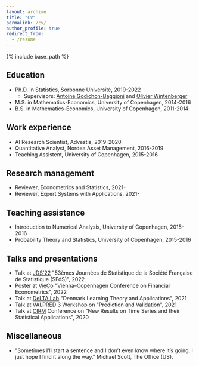 ```yaml
---
layout: archive
title: "CV"
permalink: /cv/
author_profile: true
redirect_from:
  - /resume
---
```


{% include base_path %}

## Education
* Ph.D. in Statistics, Sorbonne Université, 2019-2022
  * Supervisors: [Antoine Godichon-Baggioni](http://godichon.perso.math.cnrs.fr "Antoine Godichon-Baggioni") and [Olivier Wintenberger](http://wintenberger.fr "Olivier Wintenberger")
* M.S. in Mathematics-Economics, University of Copenhagen, 2014-2016
* B.S. in Mathematics-Economics, University of Copenhagen, 2011-2014

## Work experience
* AI Research Scientist, Advestis, 2019-2020
* Quantitative Analyst, Nordea Asset Management, 2016-2019
* Teaching Assistent, University of Copenhagen, 2015-2016

## Research management
* Reviewer, Econometrics and Statistics, 2021-
* Reviewer, Expert Systems with Applications, 2021-
  
## Teaching assistance
* Introduction to Numerical Analysis, University of Copenhagen, 2015-2016
* Probability Theory and Statistics, University of Copenhagen, 2015-2016

## Talks and presentations
* Talk at [JDS'22](https://jds22.sciencesconf.org) "53èmes Journées de Statistique de la Société Française de Statistique (SFdS)", 2022
* Poster at [VieCo](https://eventsignup.ku.dk/vieco2022/conference) "Vienna–Copenhagen Conference on Financial Econometrics", 2022
* Talk at [DeLTA Lab](https://sites.google.com/diku.edu/delta) "Denmark Learning Theory and Applications", 2021
* Talk at [VALPRED](https://wintenberger.fr/VALPRED.html) 3 Workshop on "Prediction and Validation", 2021
* Talk at [CIRM](https://www.cirm-math.com) Conference on "New Results on Time Series and their Statistical Applications", 2020

## Miscellaneous
* "Sometimes I’ll start a sentence and I don’t even know where it’s going. I just hope I find it along the way." Michael Scott, The Office (US).
